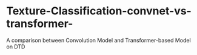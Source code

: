 # Texture-Classification-convnet-vs-transformer-
A comparison between Convolution Model and Transformer-based Model on DTD 
